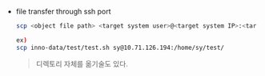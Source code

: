 - file transfer through ssh port

  ```bash
  scp <object file path> <target system user>@<target system IP>:<target system path>
  
  ex)
  scp inno-data/test/test.sh sy@10.71.126.194:/home/sy/test/
  ```

  > 디렉토리 자체를 옮기술도 있다.
